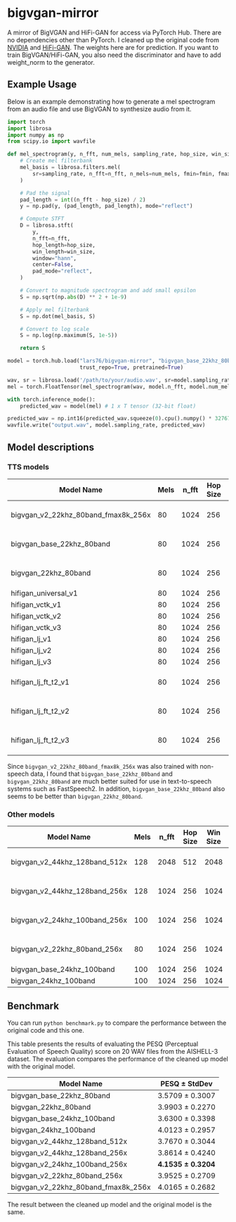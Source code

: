 # bigvgan-mirror

A mirror of BigVGAN and HiFi-GAN for access via PyTorch Hub. There are no dependencies other than PyTorch. I cleaned up the original code from [NVIDIA](https://github.com/NVIDIA/BigVGAN.git) and [HiFi-GAN](https://github.com/jik876/hifi-gan/). The weights here are for prediction. If you want to train BigVGAN/HiFi-GAN, you also need the discriminator and have to add weight_norm to the generator.

## Example Usage

Below is an example demonstrating how to generate a mel spectrogram from an audio file and use BigVGAN to synthesize audio from it.

```python
import torch
import librosa
import numpy as np
from scipy.io import wavfile

def mel_spectrogram(y, n_fft, num_mels, sampling_rate, hop_size, win_size, fmin, fmax):
    # Create mel filterbank
    mel_basis = librosa.filters.mel(
        sr=sampling_rate, n_fft=n_fft, n_mels=num_mels, fmin=fmin, fmax=fmax
    )

    # Pad the signal
    pad_length = int((n_fft - hop_size) / 2)
    y = np.pad(y, (pad_length, pad_length), mode="reflect")

    # Compute STFT
    D = librosa.stft(
        y,
        n_fft=n_fft,
        hop_length=hop_size,
        win_length=win_size,
        window="hann",
        center=False,
        pad_mode="reflect",
    )

    # Convert to magnitude spectrogram and add small epsilon
    S = np.sqrt(np.abs(D) ** 2 + 1e-9)

    # Apply mel filterbank
    S = np.dot(mel_basis, S)

    # Convert to log scale
    S = np.log(np.maximum(S, 1e-5))

    return S

model = torch.hub.load("lars76/bigvgan-mirror", "bigvgan_base_22khz_80band",
                       trust_repo=True, pretrained=True)

wav, sr = librosa.load('/path/to/your/audio.wav', sr=model.sampling_rate, mono=True)
mel = torch.FloatTensor(mel_spectrogram(wav, model.n_fft, model.num_mels, model.sampling_rate, model.hop_size, model.win_size, model.fmin, model.fmax)).unsqueeze(0)

with torch.inference_mode():
    predicted_wav = model(mel) # 1 x T tensor (32-bit float)

predicted_wav = np.int16(predicted_wav.squeeze(0).cpu().numpy() * 32767)
wavfile.write("output.wav", model.sampling_rate, predicted_wav)
```

## Model descriptions

### TTS models

| Model Name                         | Mels | n_fft | Hop Size | Win Size | Sampling Rate | fmin | fmax | Params | Dataset                     |
|------------------------------------|------|-------|----------|----------|---------------|------|------|--------|-----------------------------|
| bigvgan_v2_22khz_80band_fmax8k_256x| 80   | 1024  | 256      | 1024     | 22050         | 0    | 8000 | 112M   | Large-scale Compilation     |
| bigvgan_base_22khz_80band          | 80   | 1024  | 256      | 1024     | 22050         | 0    | 8000 | 14M    | LibriTTS + VCTK + LJSpeech  |
| bigvgan_22khz_80band               | 80   | 1024  | 256      | 1024     | 22050         | 0    | 8000 | 112M   | LibriTTS + VCTK + LJSpeech  |
| hifigan_universal_v1 | 80   | 1024  | 256      | 1024     | 22050         | 0    | 8000 | 14M   | Universal     |
| hifigan_vctk_v1 | 80   | 1024  | 256      | 1024     | 22050         | 0    | 8000 | 14M   | VCTK     |
| hifigan_vctk_v2 | 80   | 1024  | 256      | 1024     | 22050         | 0    | 8000 | 9.26M   | VCTK     |
| hifigan_vctk_v3 | 80   | 1024  | 256      | 1024     | 22050         | 0    | 8000 | 1.46M   | VCTK     |
| hifigan_lj_v1 | 80   | 1024  | 256      | 1024     | 22050         | 0    | 8000 | 14M   | LJSpeech     |
| hifigan_lj_v2 | 80   | 1024  | 256      | 1024     | 22050         | 0    | 8000 | 9.26M   | LJSpeech     |
| hifigan_lj_v3 | 80   | 1024  | 256      | 1024     | 22050         | 0    | 8000 | 1.46M   | LJSpeech     |
| hifigan_lj_ft_t2_v1 | 80   | 1024  | 256      | 1024     | 22050         | 0    | 8000 | 14M   | LJSpeech + Finetuned     |
| hifigan_lj_ft_t2_v2 | 80   | 1024  | 256      | 1024     | 22050         | 0    | 8000 | 9.26M   | LJSpeech + Finetuned    |
| hifigan_lj_ft_t2_v3 | 80   | 1024  | 256      | 1024     | 22050         | 0    | 8000 | 1.46M   | LJSpeech + Finetuned    |

Since `bigvgan_v2_22khz_80band_fmax8k_256x` was also trained with non-speech data, I found that `bigvgan_base_22khz_80band` and `bigvgan_22khz_80band` are much better suited for use in text-to-speech systems such as FastSpeech2. In addition, `bigvgan_base_22khz_80band` also seems to be better than `bigvgan_22khz_80band`.

### Other models

| Model Name                         | Mels | n_fft | Hop Size | Win Size | Sampling Rate | fmin | fmax | Params | Dataset                     |
|------------------------------------|------|-------|----------|----------|---------------|------|------|--------|-----------------------------|
| bigvgan_v2_44khz_128band_512x      | 128  | 2048  | 512      | 2048     | 44100         | 0    | 22050| 122M   | Large-scale Compilation     |
| bigvgan_v2_44khz_128band_256x      | 128  | 1024  | 256      | 1024     | 44100         | 0    | 22050| 112M   | Large-scale Compilation     |
| bigvgan_v2_24khz_100band_256x      | 100  | 1024  | 256      | 1024     | 24000         | 0    | 12000| 112M   | Large-scale Compilation     |
| bigvgan_v2_22khz_80band_256x       | 80   | 1024  | 256      | 1024     | 22050         | 0    | 11025| 112M   | Large-scale Compilation     |
| bigvgan_base_24khz_100band         | 100  | 1024  | 256      | 1024     | 24000         | 0    | 12000| 14M    | LibriTTS                    |
| bigvgan_24khz_100band              | 100  | 1024  | 256      | 1024     | 24000         | 0    | 12000| 112M   | LibriTTS                    |

## Benchmark

You can run `python benchmark.py` to compare the performance between the original code and this one.

This table presents the results of evaluating the PESQ (Perceptual Evaluation of Speech Quality) score on 20 WAV files from the AISHELL-3 dataset. The evaluation compares the performance of the cleaned up model with the original model.

| Model Name                            | PESQ ± StdDev                |
|---------------------------------------|------------------------------|
| bigvgan_base_22khz_80band             | 3.5709 ± 0.3007              |
| bigvgan_22khz_80band                  | 3.9903 ± 0.2270              |
| bigvgan_base_24khz_100band            | 3.6300 ± 0.3398              |
| bigvgan_24khz_100band                 | 4.0123 ± 0.2957              |
| bigvgan_v2_44khz_128band_512x         | 3.7670 ± 0.3044              |
| bigvgan_v2_44khz_128band_256x         | 3.8614 ± 0.4240              |
| bigvgan_v2_24khz_100band_256x         | **4.1535 ± 0.3204**          |
| bigvgan_v2_22khz_80band_256x          | 3.9525 ± 0.2709              |
| bigvgan_v2_22khz_80band_fmax8k_256x   | 4.0165 ± 0.2682              |

The result between the cleaned up model and the original model is the same.